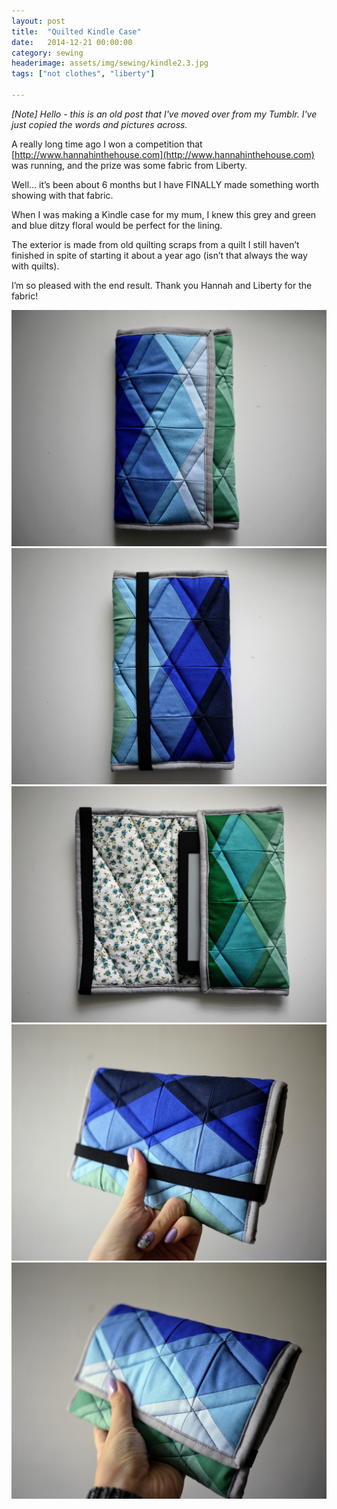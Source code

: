 ```yaml
---
layout: post
title:  "Quilted Kindle Case"
date:   2014-12-21 00:00:00
category: sewing
headerimage: assets/img/sewing/kindle2.3.jpg
tags: ["not clothes", "liberty"]

---
```


_[Note] Hello - this is an old post that I've moved over from my Tumblr. I've just copied the words and pictures across._

A really long time ago I won a competition that [http://www.hannahinthehouse.com](http://www.hannahinthehouse.com) was running, and the prize was some fabric from Liberty.

Well… it’s been about 6 months but I have FINALLY made something worth showing with that fabric.

When I was making a Kindle case for my mum, I knew this grey and green and blue ditzy floral would be perfect for the lining.

The exterior is made from old quilting scraps from a quilt I still haven’t finished in spite of starting it about a year ago (isn’t that always the way with quilts).

I’m so pleased with the end result. Thank you Hannah and Liberty for the fabric!

![Kindle 1](/assets/img/sewing/kindle2.1.jpg)
![Kindle 2](/assets/img/sewing/kindle2.2.jpg)
![Kindle 3](/assets/img/sewing/kindle2.3.jpg)
![Kindle 4](/assets/img/sewing/kindle2.4.jpg)
![Kindle 5](/assets/img/sewing/kindle2.5.jpg)
